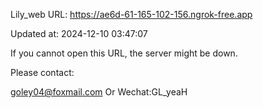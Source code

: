 Lily_web URL: https://ae6d-61-165-102-156.ngrok-free.app

Updated at: 2024-12-10 03:47:07

If you cannot open this URL, the server might be down.

Please contact: 

goley04@foxmail.com Or Wechat:GL_yeaH